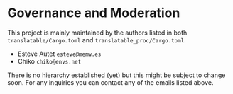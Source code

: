 
# Governance and Moderation

This project is mainly maintained by the authors listed in both `translatable/Cargo.toml` and `translatable_proc/Cargo.toml`.

- Esteve Autet `esteve@memw.es`
- Chiko `chiko@envs.net`

There is no hierarchy established (yet) but this might be subject to change soon. For any inquiries you can
contact any of the emails listed above.
